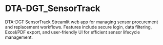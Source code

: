 # DTA-DGT_SensorTrack
DTA-DGT SensorTrack Streamlit web app for managing sensor procurement and replacement workflows. Features include secure login, data filtering, Excel/PDF export, and user-friendly UI for efficient sensor lifecycle management.
